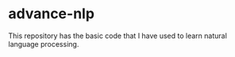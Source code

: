 # advance-nlp

This repository has the basic code that I have used to learn natural language processing. 
